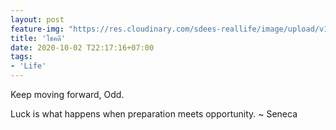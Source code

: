 ```yaml
---
layout: post
feature-img: "https://res.cloudinary.com/sdees-reallife/image/upload/v1555658919/sample_feature_img.png"
title: 'โชคดี'
date: 2020-10-02 T22:17:16+07:00
tags:
- 'Life'
---
```

Keep moving forward, Odd.

<i class="fa fa-child" style="color:plum"></i>

Luck is what happens when preparation meets opportunity. ~ Seneca
